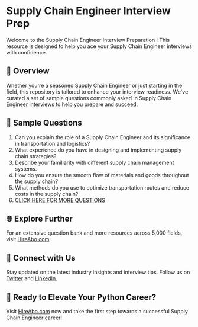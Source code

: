 # Supply Chain Engineer Interview Prep

Welcome to the Supply Chain Engineer Interview Preparation ! This resource is designed to help you ace your Supply Chain Engineer interviews with confidence.

## 🚀 Overview

Whether you're a seasoned Supply Chain Engineer or just starting in the field, this repository is tailored to enhance your interview readiness. We've curated a set of sample questions commonly asked in Supply Chain Engineer interviews to help you prepare and succeed.

## 📝 Sample Questions

1. Can you explain the role of a Supply Chain Engineer and its significance in transportation and logistics?
2. What experience do you have in designing and implementing supply chain strategies?
3. Describe your familiarity with different supply chain management systems.
4. How do you ensure the smooth flow of materials and goods throughout the supply chain?
5. What methods do you use to optimize transportation routes and reduce costs in the supply chain?
6. [CLICK HERE FOR MORE QUESTIONS](https://hireabo.com/job/23_1_12/Supply%20Chain%20Engineer)

## 🌐 Explore Further

For an extensive question bank and more resources across 5,000 fields, visit [HireAbo.com](https://www.hireabo.com).

## 📱 Connect with Us

Stay updated on the latest industry insights and interview tips. Follow us on [Twitter](https://twitter.com/hireabo) and [LinkedIn](https://www.linkedin.com/in/hire-abo-3609972a8/).

## 🚀 Ready to Elevate Your Python Career?

Visit [HireAbo.com](https://www.hireabo.com) now and take the first step towards a successful Supply Chain Engineer career!